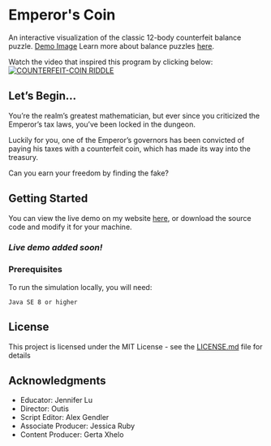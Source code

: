 # Emperor's Coin

An interactive visualization of the classic 12-body counterfeit balance puzzle. 
[Demo Image](https://i.gyazo.com/df6670380379cf49da3c422100308150.png)
Learn more about balance puzzles [here](https://en.wikipedia.org/wiki/Balance_puzzle).

Watch the video that inspired this program by clicking below:
[![COUNTERFEIT-COIN RIDDLE](https://i.ytimg.com/vi/tE2dZLDJSjA/maxresdefault.jpg)](https://www.youtube.com/watch?v=tE2dZLDJSjA)

## Let’s Begin…

You’re the realm’s greatest mathematician, but ever since you criticized the Emperor’s tax laws, you’ve been locked in the dungeon.

Luckily for you, one of the Emperor’s governors has been convicted of paying his taxes with a counterfeit coin, which has made its way into the treasury.

Can you earn your freedom by finding the fake?

## Getting Started

You can view the live demo on my website [here](https://jtrpan.azurewebsites.net), or download the source code and modify it for your machine.

### *Live demo added soon!*

### Prerequisites

To run the simulation locally, you will need:

```
Java SE 8 or higher
```

## License

This project is licensed under the MIT License - see the [LICENSE.md](LICENSE.md) file for details

## Acknowledgments

* Educator: Jennifer Lu
* Director: Outis
* Script Editor: Alex Gendler
* Associate Producer: Jessica Ruby
* Content Producer: Gerta Xhelo
